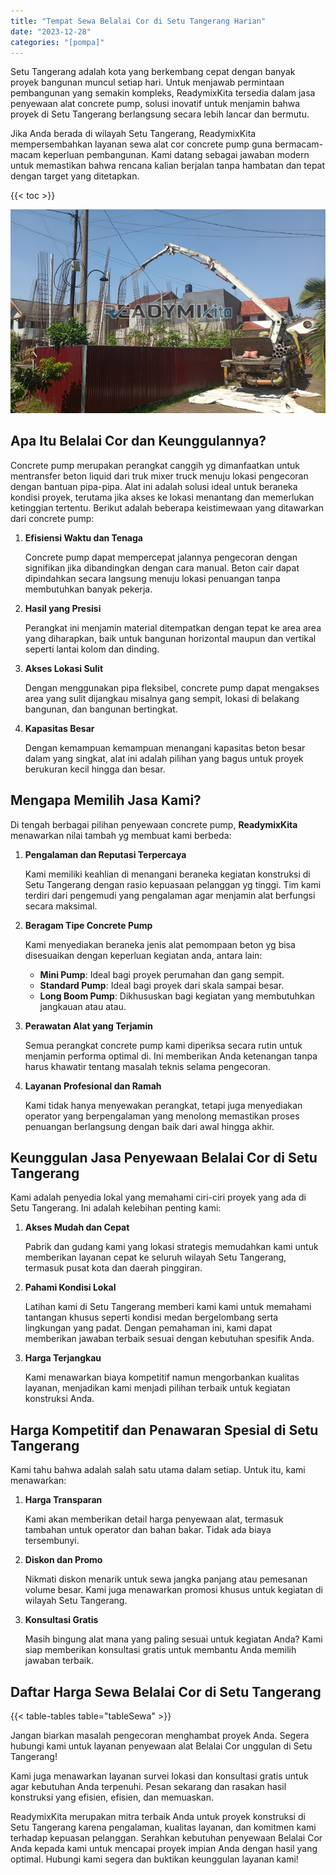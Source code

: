 ```yaml
---
title: "Tempat Sewa Belalai Cor di Setu Tangerang Harian"
date: "2023-12-28"
categories: "[pompa]"
---
```


Setu Tangerang adalah kota yang berkembang cepat dengan banyak proyek bangunan muncul setiap hari. Untuk menjawab permintaan pembangunan yang semakin kompleks, ReadymixKita tersedia dalam jasa penyewaan alat concrete pump, solusi inovatif untuk menjamin bahwa proyek di Setu Tangerang berlangsung secara lebih lancar dan bermutu.

Jika Anda berada di wilayah Setu Tangerang, ReadymixKita mempersembahkan layanan sewa alat cor concrete pump guna bermacam-macam keperluan pembangunan. Kami datang sebagai jawaban modern untuk memastikan bahwa rencana kalian berjalan tanpa hambatan dan tepat dengan target yang ditetapkan.

{{< toc >}}

![Tempat Sewa Belalai Cor di Setu Tangerang Harian](/images/pompa/sewa-pompa-24.jpg)

## Apa Itu Belalai Cor dan Keunggulannya?

Concrete pump merupakan perangkat canggih yg dimanfaatkan untuk mentransfer beton liquid dari truk mixer truck menuju lokasi pengecoran dengan bantuan pipa-pipa. Alat ini adalah solusi ideal untuk beraneka kondisi proyek, terutama jika akses ke lokasi menantang dan memerlukan ketinggian tertentu. Berikut adalah beberapa keistimewaan yang ditawarkan dari concrete pump:

1. **Efisiensi Waktu dan Tenaga**

   Concrete pump dapat mempercepat jalannya pengecoran dengan signifikan jika dibandingkan dengan cara manual. Beton cair dapat dipindahkan secara langsung menuju lokasi penuangan tanpa membutuhkan banyak pekerja.

2. **Hasil yang Presisi**

   Perangkat ini menjamin material ditempatkan dengan tepat ke area area yang diharapkan, baik untuk bangunan horizontal maupun dan vertikal seperti lantai kolom dan dinding.

3. **Akses Lokasi Sulit**

   Dengan menggunakan pipa fleksibel, concrete pump dapat mengakses area yang sulit dijangkau misalnya gang sempit, lokasi di belakang bangunan, dan bangunan bertingkat.

4. **Kapasitas Besar**

   Dengan kemampuan kemampuan menangani kapasitas beton besar dalam yang singkat, alat ini adalah pilihan yang bagus untuk proyek berukuran kecil hingga dan besar.

## Mengapa Memilih Jasa Kami?

Di tengah berbagai pilihan penyewaan concrete pump, **ReadymixKita** menawarkan nilai tambah yg membuat kami berbeda:

1. **Pengalaman dan Reputasi Terpercaya**

   Kami memiliki keahlian di menangani beraneka kegiatan konstruksi di Setu Tangerang dengan rasio kepuasaan pelanggan yg tinggi. Tim kami terdiri dari pengemudi yang pengalaman agar menjamin alat berfungsi secara maksimal.

2. **Beragam Tipe Concrete Pump**

   Kami menyediakan beraneka jenis alat pemompaan beton yg bisa disesuaikan dengan keperluan kegiatan anda, antara lain:
   - **Mini Pump**: Ideal bagi proyek perumahan dan gang sempit.
   - **Standard Pump**: Ideal bagi proyek dari skala sampai besar.
   - **Long Boom Pump**: Dikhususkan bagi kegiatan yang membutuhkan jangkauan atau atau.

3. **Perawatan Alat yang Terjamin**

   Semua perangkat concrete pump kami diperiksa secara rutin untuk menjamin performa optimal di. Ini memberikan Anda ketenangan tanpa harus khawatir tentang masalah teknis selama pengecoran.

4. **Layanan Profesional dan Ramah**

   Kami tidak hanya menyewakan perangkat, tetapi juga menyediakan operator yang berpengalaman yang menolong memastikan proses penuangan berlangsung dengan baik dari awal hingga akhir.

## Keunggulan Jasa Penyewaan Belalai Cor di Setu Tangerang

Kami adalah penyedia lokal yang memahami ciri-ciri proyek yang ada di Setu Tangerang. Ini adalah kelebihan penting kami:

1. **Akses Mudah dan Cepat**

   Pabrik dan gudang kami yang lokasi strategis memudahkan kami untuk memberikan layanan cepat ke seluruh wilayah Setu Tangerang, termasuk pusat kota dan daerah pinggiran.

2. **Pahami Kondisi Lokal**

   Latihan kami di Setu Tangerang memberi kami kami untuk memahami tantangan khusus seperti kondisi medan bergelombang serta lingkungan yang padat. Dengan pemahaman ini, kami dapat memberikan jawaban terbaik sesuai dengan kebutuhan spesifik Anda.

3. **Harga Terjangkau**

   Kami menawarkan biaya kompetitif namun mengorbankan kualitas layanan, menjadikan kami menjadi pilihan terbaik untuk kegiatan konstruksi Anda.

## Harga Kompetitif dan Penawaran Spesial di Setu Tangerang

Kami tahu bahwa adalah salah satu utama dalam setiap. Untuk itu, kami menawarkan:

1. **Harga Transparan**

   Kami akan memberikan detail harga penyewaan alat, termasuk tambahan untuk operator dan bahan bakar. Tidak ada biaya tersembunyi.

2. **Diskon dan Promo**

   Nikmati diskon menarik untuk sewa jangka panjang atau pemesanan volume besar. Kami juga menawarkan promosi khusus untuk kegiatan di wilayah Setu Tangerang.

3. **Konsultasi Gratis**

   Masih bingung alat mana yang paling sesuai untuk kegiatan Anda? Kami siap memberikan konsultasi gratis untuk membantu Anda memilih jawaban terbaik.

## Daftar Harga Sewa Belalai Cor di Setu Tangerang

{{< table-tables table="tableSewa" >}}

Jangan biarkan masalah pengecoran menghambat proyek Anda. Segera hubungi kami untuk layanan penyewaan alat Belalai Cor unggulan di Setu Tangerang!

Kami juga menawarkan layanan survei lokasi dan konsultasi gratis untuk agar kebutuhan Anda terpenuhi. Pesan sekarang dan rasakan hasil konstruksi yang efisien, efisien, dan memuaskan.

ReadymixKita merupakan mitra terbaik Anda untuk proyek konstruksi di Setu Tangerang karena pengalaman, kualitas layanan, dan komitmen kami terhadap kepuasan pelanggan. Serahkan kebutuhan penyewaan Belalai Cor Anda kepada kami untuk mencapai proyek impian Anda dengan hasil yang optimal. Hubungi kami segera dan buktikan keunggulan layanan kami!